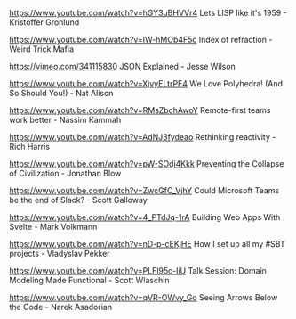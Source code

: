 
https://www.youtube.com/watch?v=hGY3uBHVVr4 Lets LISP like it's 1959 - Kristoffer Gronlund

https://www.youtube.com/watch?v=IW-hMOb4F5c Index of refraction - Weird Trick Mafia

https://vimeo.com/341115830 JSON Explained - Jesse Wilson 

https://www.youtube.com/watch?v=XjvyELtrPF4  We Love Polyhedra! (And So Should You!) - Nat Alison

https://www.youtube.com/watch?v=RMsZbchAwoY Remote-first teams work better - Nassim Kammah

https://www.youtube.com/watch?v=AdNJ3fydeao Rethinking reactivity - Rich Harris

https://www.youtube.com/watch?v=pW-SOdj4Kkk Preventing the Collapse of Civilization - Jonathan Blow

https://www.youtube.com/watch?v=ZwcGfC_VjhY Could Microsoft Teams be the end of Slack? - Scott Galloway

https://www.youtube.com/watch?v=4_PTdJq-1rA Building Web Apps With Svelte - Mark Volkmann

https://www.youtube.com/watch?v=nD-p-cEKjHE How I set up all my #SBT projects - Vladyslav Pekker

https://www.youtube.com/watch?v=PLFl95c-IiU Talk Session: Domain Modeling Made Functional - Scott Wlaschin 

https://www.youtube.com/watch?v=qVR-OWvy_Go Seeing Arrows Below the Code - Narek Asadorian
